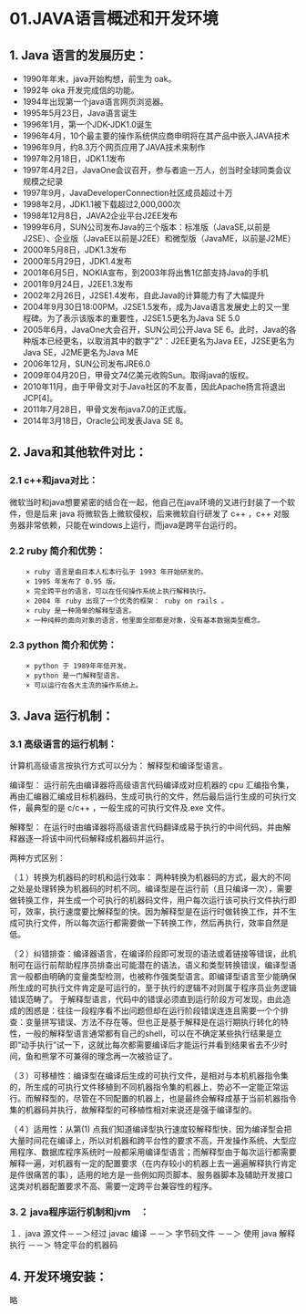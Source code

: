 # 01.JAVA语言概述和开发环境

## 1. Java 语言的发展历史：

* 1990年年末，java开始构想，前生为 oak。
* 1992年 oka 开发完成信的功能。
* 1994年出现第一个java语言网页浏览器。
* 1995年5月23日，Java语言诞生
* 1996年1月，第一个JDK-JDK1.0诞生
* 1996年4月，10个最主要的操作系统供应商申明将在其产品中嵌入JAVA技术
* 1996年9月，约8.3万个网页应用了JAVA技术来制作
* 1997年2月18日，JDK1.1发布
* 1997年4月2日，JavaOne会议召开，参与者逾一万人，创当时全球同类会议规模之纪录
* 1997年9月，JavaDeveloperConnection社区成员超过十万
* 1998年2月，JDK1.1被下载超过2,000,000次
* 1998年12月8日，JAVA2企业平台J2EE发布
* 1999年6月，SUN公司发布Java的三个版本：标准版（JavaSE,以前是J2SE）、企业版（JavaEE以前是J2EE）和微型版（JavaME，以前是J2ME）
* 2000年5月8日，JDK1.3发布
* 2000年5月29日，JDK1.4发布
* 2001年6月5日，NOKIA宣布，到2003年将出售1亿部支持Java的手机
* 2001年9月24日，J2EE1.3发布
* 2002年2月26日，J2SE1.4发布，自此Java的计算能力有了大幅提升
* 2004年9月30日18:00PM，J2SE1.5发布，成为Java语言发展史上的又一里程碑。为了表示该版本的重要性，J2SE1.5更名为Java SE 5.0
* 2005年6月，JavaOne大会召开，SUN公司公开Java SE 6。此时，Java的各种版本已经更名，以取消其中的数字"2"：J2EE更名为Java EE，J2SE更名为Java SE，J2ME更名为Java ME
* 2006年12月，SUN公司发布JRE6.0
* 2009年04月20日，甲骨文74亿美元收购Sun。取得java的版权。
* 2010年11月，由于甲骨文对于Java社区的不友善，因此Apache扬言将退出JCP\[4\]。
* 2011年7月28日，甲骨文发布java7.0的正式版。
* 2014年3月18日，Oracle公司发表Java SE 8。

## 2. Java和其他软件对比：

### 2.1 c++和java对比：

微软当时和java想要紧密的结合在一起，他自己在java环境的又进行封装了一个软件，但是后来 java 将微软告上微软侵权，后来微软自行研发了 c++ ，c++ 对服务器非常依赖，只能在windows上运行，而java是跨平台运行的。

### 2.2 ruby 简介和优势：

```text
    × ruby 语言是由日本人松本行弘于 1993 年开始研发的。    
    × 1995 年发布了 0.95 版。
    × 完全跨平台的语言，可以在任何操作系统上执行解释执行。
    × 2004 年 ruby 出现了一个优秀的框架： ruby on rails 。
    × ruby 是一种简单的解释型语言。
    × 一种纯粹的面向对象的语言，他里面全部都是对象，没有基本数据类型概念。
```

### 2.3 python 简介和优势：

```text
    × python 于 1989年年低开发。
    × python 是一门解释型语言。
    × 可以运行在各大主流的操作系统上。
```

## 3. Java 运行机制：

### 3.1 高级语言的运行机制：

计算机高级语言按执行方式可以分为： 解释型和编译型语言。

编译型： 运行前先由编译器将高级语言代码编译成对应机器的 cpu 汇编指令集，再由汇编器汇编成目标机器码，生成可执行的文件，然后最后运行生成的可执行文件，最典型的是 c/c++ ，一般生成的可执行文件及.exe 文件。

解釋型： 在运行时由编译器将高级语言代码翻译成易于执行的中间代码，并由解释器逐一将该中间代码解释成机器码并运行。

两种方式区别：

（１）转换为机器码的时机和运行效率： 两种转换为机器码的方式，最大的不同之处是处理转换为机器码的时机不同。编译型是在运行前（且只编译一次），需要做转换工作，并生成一个可执行的机器码文件，用户每次运行该可执行文件执行即可，效率，执行速度要比解释型的快。因为解释型是在运行时做转换工作，并不生成可执行文件，所以每次运行都需要做一下转换工作，然后再执行，效率自然是低。

（２）纠错排查：编译器语言，在编译阶段即可发现的语法或着链接等错误，此机制可在运行前帮助程序员排查出可能潜在的语法，语义和类型转换错误，编译型语言一般都由明确的变量类型检测，也被称作强类型语言。即编译型语言至少能确保所生成的可执行文件肯定是可运行的，至于执行的逻辑不对则属于程序员业务逻辑错误范畴了。 于解释型语言，代码中的错误必须直到运行阶段方可发现，由此造成的困惑是：往往一段程序看不出问题但却在运行阶段错误连连且需要一个个排查：变量拼写错误、方法不存在等。但也正是基于解释是在运行期执行转化的特性，一般的解释型语言通常都有自己的shell，可以在不确定某些执行结果是立即“动手执行”试一下，这就比每次都需要编译后才能运行并看到结果省去不少时间，鱼和熊掌不可兼得的理念再一次被验证了。

（３）可移植性：编译型在编译后生成的可执行文件，是相对与本机机器指令集的，所生成的可执行文件移植到不同机器指令集的机器上，势必不一定能正常运行。而解释型的，尽管在不同配置的机器上，也是最终会解释成基于当前机器指令集的机器码并执行，故解释型的可移植性相对来说还是强于编译型的。

（４）适用性：从第\(1\) 点我们知道编译型执行速度较解释型快，因为编译型会把大量时间花在编译上，所以对机器和跨平台性的要求不高，开发操作系统、大型应用程序、数据库程序系统时一般都采用编译型语言；而解释型由于每次运行都需要解释一遍，对机器有一定的配置要求（在内存较小的机器上去一遍遍解释执行肯定是件很痛苦的事），适用的地方是一些例如网页脚本、服务器脚本及辅助开发接口这类对机器配置要求不高、需要一定跨平台兼容性的程序。

### 3.２ java程序运行机制和jvm　：

１．java 源文件－－＞经过 javac 编译 －－＞ 字节码文件 －－＞ 使用 java 解释执行 －－＞ 特定平台的机器码

## 4. 开发环境安装：

略

